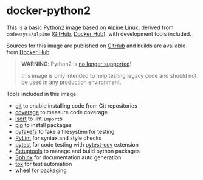 # docker-python2

This is a basic [Python2](https://www.python.org) image based on [Alpine Linux](https://alpinelinux.org), derived from `codewaysa/alpine` ([GitHub](https://www.github.com/CodewaySA/docker-alpine), [Docker Hub](https://hub.docker.com/r/codewaysa/alpine)), with development tools included.

Sources for this image are published on [GitHub](https://www.github.com/CodewaySA/docker-python2) and builds are available from [Docker Hub](https://hub.docker.com/r/codewaysa/python2).

> **WARNING**: Python2 is [no longer supported](https://devguide.python.org/devcycle/#end-of-life-branches)!
> 
> this image is only intended to help testing legacy code and should not be used in any production environment.

Tools included in this image:
* [git](https://git-scm.com) to enable installing code from Git repositories
* [coverage](https://pypi.org/project/coverage/) to measure code coverage
* [isort](https://github.com/timothycrosley/isort) to lint `import`s
* [pip](https://pip.pypa.io) to install packages
* [pyfakefs](https://github.com/jmcgeheeiv/pyfakefs/) to fake a filesystem for testing
* [PyLint](https://www.pylint.org) for syntax and style checks
* [pytest](https://docs.pytest.org) for code testing with [pytest-cov](https://github.com/pytest-dev/pytest-cov) extension
* [Setuptools](https://pypi.org/project/setuptools/) to manage and build python packages
* [Sphinx](https://www.sphinx-doc.org/) for documentation auto generation
* [tox](https://tox.readthedocs.org) for test automation
* [wheel](https://github.com/pypa/wheel) for packaging
